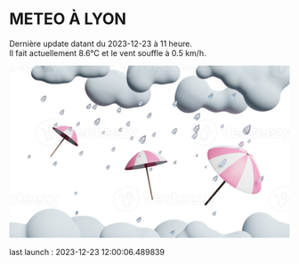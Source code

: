 # METEO À LYON

Dernière update datant du 2023-12-23 à 11 heure.  
Il fait actuellement 8.6°C et le vent souffle à 0.5 km/h.      

![](./.github/rain.png)

last launch : 2023-12-23 12:00:06.489839
